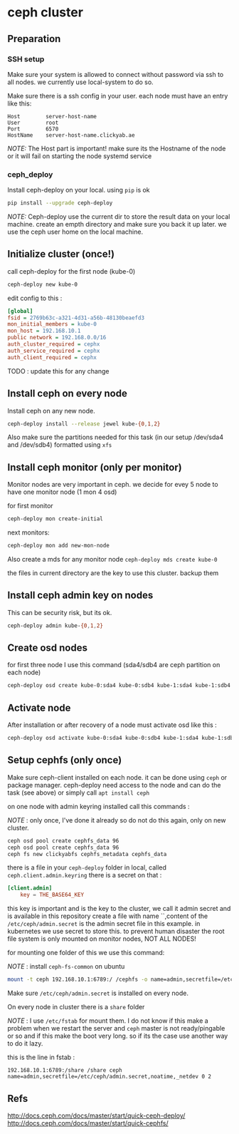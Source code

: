 # ceph cluster

## Preparation

### SSH setup

Make sure your system is allowed to connect without password via ssh to all nodes. 
we currently use local-system to do so. 
 
Make sure there is a ssh config in your user. each node must have an entry like this: 
 
```
Host        server-host-name
User        root
Port        6570
HostName    server-host-name.clickyab.ae
```

*NOTE:* The Host part is important! make sure its the Hostname of the node or it will fail on starting the node systemd service

### ceph_deploy

Install ceph-deploy on your local. using `pip` is ok 

```bash
pip install --upgrade ceph-deploy
```

*NOTE:* Ceph-deploy use the current dir to store the result data on your local machine. 
create an empth directory and make sure you back it up later. 
we use the ceph user home on the local machine.

## Initialize cluster (once!)

call ceph-deploy for the first node (kube-0)

```bash
ceph-deploy new kube-0
```

edit config to this :
 
```ini
[global]
fsid = 2769b63c-a321-4d31-a56b-48130beaefd3
mon_initial_members = kube-0
mon_host = 192.168.10.1
public network = 192.168.0.0/16
auth_cluster_required = cephx
auth_service_required = cephx
auth_client_required = cephx 
```

TODO : update this for any change

## Install ceph on every node

Install ceph on any new node. 
```bash
ceph-deploy install --release jewel kube-{0,1,2}
```

Also make sure the partitions needed for this task (in our setup /dev/sda4 and /dev/sdb4) formatted using `xfs`

## Install ceph monitor (only per monitor)

Monitor nodes are very important in ceph. we decide for evey 5 node to have one 
monitor node (1 mon 4 osd)

for first monitor
```bash
ceph-deploy mon create-initial
```

next monitors:

```bash
ceph-deploy mon add new-mon-node 
```

Also create a mds for any monitor node `ceph-deploy mds create kube-0`

the files in current directory are the key to use this cluster. backup them

## Install ceph admin key on nodes

This can be security risk, but its ok. 

```bash
ceph-deploy admin kube-{0,1,2} 
```

## Create osd nodes 

for first three node I use this command (sda4/sdb4 are ceph partition on each node)

```bash
ceph-deploy osd create kube-0:sda4 kube-0:sdb4 kube-1:sda4 kube-1:sdb4 kube-2:sda4 kube-2:sdb4 
```

## Activate node

After installation or after recovery of a node must activate osd like this :

```bash
ceph-deploy osd activate kube-0:sda4 kube-0:sdb4 kube-1:sda4 kube-1:sdb4 kube-2:sda4 kube-2:sdb4
```

## Setup cephfs (only once)

Make sure ceph-client installed on each node. it can be done using `ceph` or 
 package manager. ceph-deploy need access to the node and can do the task (see above)
 or simply call `apt install ceph`
 
on one node with admin keyring installed call this commands : 

*NOTE* : only once, I've done it already so do not do this again, only on new cluster.

```bash 
ceph osd pool create cephfs_data 96
ceph osd pool create cephfs_data 96
ceph fs new clickyabfs cephfs_metadata cephfs_data
```

there is a file in your `ceph-deploy` folder in local, called `ceph.client.admin.keyring`
there is a secret on that : 
```toml
[client.admin]
    key = THE_BASE64_KEY
```
this key is important and is the key to the cluster, we call it admin secret and is available in this repository
create a file with name ``,content of the `/etc/ceph/admin.secret` is the admin secret file in this example. 
in kubernetes we use secret to store this. to prevent human disaster the root file system is only mounted on
monitor nodes, NOT ALL NODES! 

for mounting one folder of this we use this command: 

*NOTE* : install `ceph-fs-common` on ubuntu
```bash 
mount -t ceph 192.168.10.1:6789:/ /cephfs -o name=admin,secretfile=/etc/ceph/admin.secret
```



Make sure `/etc/ceph/admin.secret` is installed on every node. 

On every node in cluster there is a `share` folder  

*NOTE* : I use `/etc/fstab` for mount them. I do not know if this make a problem 
when we restart the server and `ceph` master is not ready/pingable or so and if this 
 make the boot very long. so if its the case use another way to do it lazy. 

this is the line in fstab :

``` 
192.168.10.1:6789:/share /share ceph name=admin,secretfile=/etc/ceph/admin.secret,noatime,_netdev 0 2                                                                       
```

## Refs

http://docs.ceph.com/docs/master/start/quick-ceph-deploy/
http://docs.ceph.com/docs/master/start/quick-cephfs/